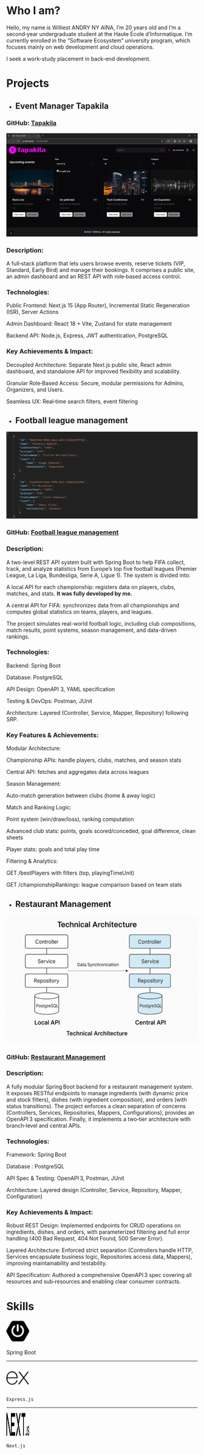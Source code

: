 # Who I am?
 Hello, my name is Williest ANDRY NY AINA, I’m 20 years old and I’m a second‑year undergraduate student at the Haute École d’Informatique.
 I’m currently enrolled in the “Software Ecosystem” university program, which focuses mainly on web development and cloud operations.

I seek a work-study placement in back-end development.

# Projects
- ## Event Manager Tapakila
### GitHub: [Tapakila](https://github.com/Williest-Andry/Tapakila.git)

![Tapakila image](assets/img/Tapakila-img.png)

### Description:

A full‑stack platform that lets users browse events, reserve tickets (VIP, Standard, Early Bird) and manage their bookings. It comprises a public site, an admin dashboard and an REST API with role‑based access control.

### Technologies:

Public Frontend: Next.js 15 (App Router), Incremental Static Regeneration (ISR), Server Actions

Admin Dashboard: React 18 + Vite, Zustand for state management

Backend API: Node.js, Express, JWT authentication, PostgreSQL

### Key Achievements & Impact:

Decoupled Architecture: Separate Next.js public site, React admin dashboard, and standalone API for improved flexibility and scalability.

Granular Role‑Based Access: Secure, modular permissions for Admins, Organizers, and Users.

Seamless UX: Real‑time search filters, event filtering

- ## Football league management

![Football image](assets/img/Football-img.png)

### GitHub: [Football league management](https://github.com/yourUsername/fifa-championship-tracker)

### Description:
A two-level REST API system built with Spring Boot to help FIFA collect, track, and analyze statistics from Europe’s top five football leagues (Premier League, La Liga, Bundesliga, Serie A, Ligue 1). The system is divided into:

A local API for each championship: registers data on players, clubs, matches, and stats. **It was fully developed by me.**

A central API for FIFA: synchronizes data from all championships and computes global statistics on teams, players, and leagues.

The project simulates real-world football logic, including club compositions, match results, point systems, season management, and data-driven rankings.

### Technologies:

Backend: Spring Boot 

Database: PostgreSQL

API Design: OpenAPI 3, YAML specification

Testing & DevOps: Postman, JUnit

Architecture: Layered (Controller, Service, Mapper, Repository) following SRP. 

### Key Features & Achievements:

Modular Architecture:

Championship APIs: handle players, clubs, matches, and season stats

Central API: fetches and aggregates data across leagues

Season Management:

Auto-match generation between clubs (home & away logic)

Match and Ranking Logic:

Point system (win/draw/loss), ranking computation

Advanced club stats: points, goals scored/conceded, goal difference, clean sheets

Player stats: goals and total play time

Filtering & Analytics:

GET /bestPlayers with filters (top, playingTimeUnit)

GET /championshipRankings: league comparison based on team stats

- ## Restaurant Management

![Restaurant image](assets/img/Restaurant-img.png)

### GitHub: [Restaurant Management](https://github.com/yourUsername/restaurant‑springboot)

### Description:
A fully modular Spring Boot backend for a restaurant management system. It exposes RESTful endpoints to manage ingredients (with dynamic price and stock filters), dishes (with ingredient composition), and orders (with status transitions). The project enforces a clean separation of concerns (Controllers, Services, Repositories, Mappers, Configurations), provides an OpenAPI 3 specification. Finally, it implements a two‑tier architecture with branch‑level and central APIs.

### Technologies:
Framework: Spring Boot 

Database : PostgreSQL 

API Spec & Testing: OpenAPI 3, Postman, JUnit 

Architecture: Layered design (Controller, Service, Repository, Mapper, Configuration)

### Key Achievements & Impact:

Robust REST Design: Implemented endpoints for CRUD operations on ingredients, dishes, and orders, with parameterized filtering and full error handling (400 Bad Request, 404 Not Found, 500 Server Error).

Layered Architecture: Enforced strict separation (Controllers handle HTTP, Services encapsulate business logic, Repositories access data, Mappers), improving maintainability and testability.

API Specification: Authored a comprehensive OpenAPI 3 spec covering all resources and sub‑resources and enabling clear consumer contracts.


# Skills
<img src="assets/icon/springboot.svg" width="60" height="60"> 
    

Spring Boot


---


<img src="assets/icon/express.svg" width="60" height="60"> 

    Express.js


---


<img src="assets/icon/nextjs-logotype-light-background.svg" width="60" height="60"> 
    
    Next.js
